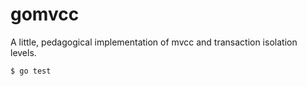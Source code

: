 # gomvcc

A little, pedagogical implementation of mvcc and transaction isolation
levels.

```console
$ go test
```
